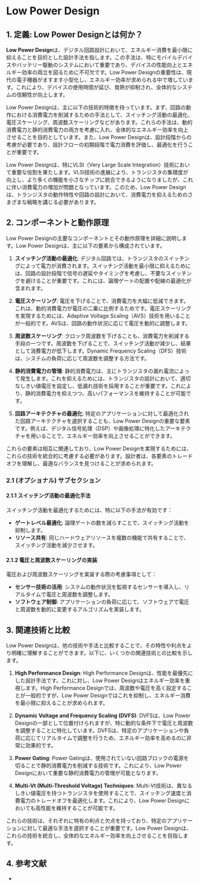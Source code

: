 # Low Power Design

## 1. 定義: **Low Power Design**とは何か？
**Low Power Design**は、デジタル回路設計において、エネルギー消費を最小限に抑えることを目的とした設計手法を指します。この手法は、特にモバイルデバイスやバッテリー駆動のシステムにおいて重要であり、デバイスの性能向上とエネルギー効率の両立を図るために不可欠です。Low Power Designの重要性は、現代の電子機器がますます小型化し、エネルギー効率が求められる中で増しています。これにより、デバイスの使用時間が延び、発熱が抑制され、全体的なシステムの信頼性が向上します。

Low Power Designは、主に以下の技術的特徴を持っています。まず、回路の動作における消費電力を削減するための手法として、スイッチング活動の最適化、電圧スケーリング、周波数スケーリングなどがあります。これらの手法は、動的消費電力と静的消費電力の両方を考慮に入れ、全体的なエネルギー効率を向上させることを目的としています。また、Low Power Designは、設計段階からの考慮が必要であり、設計フローの初期段階で電力消費を評価し、最適化を行うことが重要です。

Low Power Designは、特にVLSI（Very Large Scale Integration）技術において重要な役割を果たします。VLSI技術の進展により、トランジスタの集積度が向上し、より多くの機能を小さなチップに統合できるようになりましたが、これに伴い消費電力の増加が問題となっています。このため、Low Power Designは、トランジスタの動作特性や回路の設計において、消費電力を抑えるためのさまざまな戦略を講じる必要があります。

## 2. コンポーネントと動作原理
Low Power Designの主要なコンポーネントとその動作原理を詳細に説明します。Low Power Designは、主に以下の要素から構成されています。

1. **スイッチング活動の最適化**: デジタル回路では、トランジスタのスイッチングによって電力が消費されます。スイッチング活動を最小限に抑えるためには、回路の設計段階で信号の遅延やタイミングを考慮し、不要なスイッチングを避けることが重要です。これには、論理ゲートの配置や配線の最適化が含まれます。

2. **電圧スケーリング**: 電圧を下げることで、消費電力を大幅に低減できます。これは、動的消費電力が電圧の二乗に比例するためです。電圧スケーリングを実現するためには、Adaptive Voltage Scaling（AVS）技術を用いることが一般的です。AVSは、回路の動作状況に応じて電圧を動的に調整します。

3. **周波数スケーリング**: クロック周波数を下げることも、消費電力を削減する手段の一つです。周波数を下げることで、スイッチング活動が減少し、結果として消費電力が低下します。Dynamic Frequency Scaling（DFS）技術は、システムの負荷に応じて周波数を調整する方法です。

4. **静的消費電力の管理**: 静的消費電力は、主にトランジスタの漏れ電流によって発生します。これを抑えるためには、トランジスタの設計において、適切なしきい値電圧を設定し、低漏れ技術を採用することが重要です。これにより、静的消費電力を抑えつつ、高いパフォーマンスを維持することが可能です。

5. **回路アーキテクチャの最適化**: 特定のアプリケーションに対して最適化された回路アーキテクチャを選択することも、Low Power Designの重要な要素です。例えば、デジタル信号処理（DSP）や画像処理に特化したアーキテクチャを用いることで、エネルギー効率を向上させることができます。

これらの要素は相互に関連しており、Low Power Designを実現するためには、これらの技術を統合的に考慮する必要があります。設計者は、各要素のトレードオフを理解し、最適なバランスを見つけることが求められます。

### 2.1 (オプショナル) サブセクション
#### 2.1.1 スイッチング活動の最適化手法
スイッチング活動を最適化するためには、特に以下の手法が有効です：
- **ゲートレベル最適化**: 論理ゲートの数を減らすことで、スイッチング活動を抑制します。
- **リソース共有**: 同じハードウェアリソースを複数の機能で共有することで、スイッチング活動を減少させます。

#### 2.1.2 電圧と周波数スケーリングの実装
電圧および周波数スケーリングを実装する際の考慮事項として：
- **センサー技術の活用**: システムの動作状況を監視するセンサーを導入し、リアルタイムで電圧と周波数を調整します。
- **ソフトウェア制御**: アプリケーションの負荷に応じて、ソフトウェアで電圧と周波数を動的に変更するアルゴリズムを実装します。

## 3. 関連技術と比較
Low Power Designは、他の技術や手法と比較することで、その特性や利点をより明確に理解することができます。以下に、いくつかの関連技術との比較を示します。

1. **High Performance Design**: High Performance Designは、性能を最優先にした設計手法です。これに対し、Low Power Designはエネルギー効率を重視します。High Performance Designでは、周波数や電圧を高く設定することが一般的ですが、Low Power Designではこれを抑制し、エネルギー消費を最小限に抑えることが求められます。

2. **Dynamic Voltage and Frequency Scaling (DVFS)**: DVFSは、Low Power Designの一部として位置付けられますが、特に動的な条件下で電圧と周波数を調整することに特化しています。DVFSは、特定のアプリケーションや負荷に応じてリアルタイムで調整を行うため、エネルギー効率を高めるのに非常に効果的です。

3. **Power Gating**: Power Gatingは、使用されていない回路ブロックの電源を切ることで静的消費電力を削減する技術です。これにより、Low Power Designにおいて重要な静的消費電力の管理が可能となります。

4. **Multi-Vt (Multi-Threshold Voltage) Techniques**: Multi-Vt技術は、異なるしきい値電圧を持つトランジスタを使用することで、スイッチング速度と消費電力のトレードオフを最適化します。これにより、Low Power Designにおいても高性能を維持することが可能です。

これらの技術は、それぞれに特有の利点と欠点を持っており、特定のアプリケーションに対して最適な手法を選択することが重要です。Low Power Designは、これらの技術を統合し、全体的なエネルギー効率を向上させることを目指します。

## 4. 参考文献
-